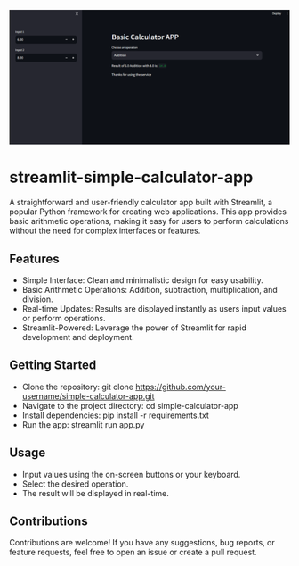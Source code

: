 ![Image](https://github.com/mohitrohilla021/streamlit-simple-calculator-app/blob/main/calculator%20streamlitt%20app.png)

# streamlit-simple-calculator-app

A straightforward and user-friendly calculator app built with Streamlit, a popular Python framework for creating web applications. This app provides basic arithmetic operations, making it easy for users to perform calculations without the need for complex interfaces or features.

## Features

- Simple Interface: Clean and minimalistic design for easy usability.
- Basic Arithmetic Operations: Addition, subtraction, multiplication, and division.
- Real-time Updates: Results are displayed instantly as users input values or perform operations.
- Streamlit-Powered: Leverage the power of Streamlit for rapid development and deployment.

## Getting Started

- Clone the repository: git clone https://github.com/your-username/simple-calculator-app.git
- Navigate to the project directory: cd simple-calculator-app
- Install dependencies: pip install -r requirements.txt
- Run the app: streamlit run app.py

## Usage

- Input values using the on-screen buttons or your keyboard.
- Select the desired operation.
- The result will be displayed in real-time.


## Contributions

Contributions are welcome! If you have any suggestions, bug reports, or feature requests, feel free to open an issue or create a pull request.


